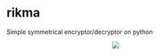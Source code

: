 # rikma
Simple symmetrical encryptor/decryptor on python

<p align="center">
  <img src="https://user-images.githubusercontent.com/78678868/111616826-2b24a280-8804-11eb-8182-7784929978a9.png">
</p>
